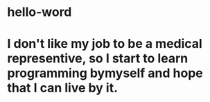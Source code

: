 # hello-word
#  I don't like my job to be a medical representive, so I start to learn programming bymyself and hope that I can live by it.
